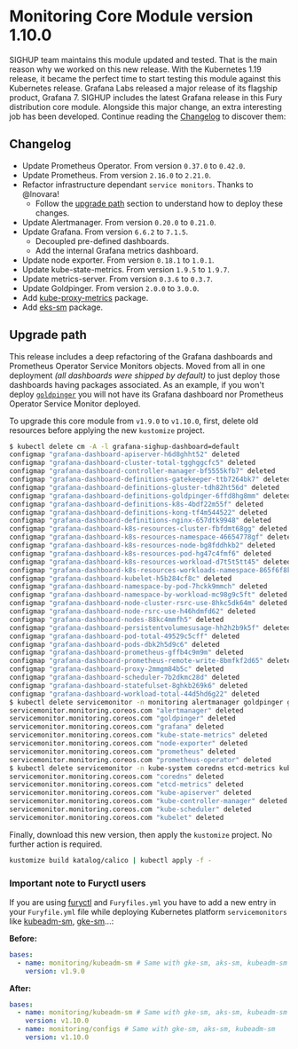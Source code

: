 # Monitoring Core Module version 1.10.0

SIGHUP team maintains this module updated and tested. That is the main reason why we worked on this new release.
With the Kubernetes 1.19 release, it became the perfect time to start testing this module against this Kubernetes
release. Grafana Labs released a major release of its flagship product, Grafana 7. SIGHUP includes the latest Grafana
release in this Fury distribution core module. Alongside this major change, an extra interesting job has been developed.
Continue reading the [Changelog](#changelog) to discover them:

## Changelog

- Update Prometheus Operator. From version `0.37.0` to `0.42.0`.
- Update Prometheus. From version `2.16.0` to `2.21.0`.
- Refactor infrastructure dependant `service monitors`. Thanks to @lnovara!
  - Follow the [upgrade path](#upgrade-path) section to understand how to deploy these changes.
- Update Alertmanager. From version `0.20.0` to `0.21.0`.
- Update Grafana. From version `6.6.2` to `7.1.5`.
  - Decoupled pre-defined dashboards.
  - Add the internal Grafana metrics dashboard.
- Update node exporter. From version `0.18.1` to `1.0.1`.
- Update kube-state-metrics. From version `1.9.5` to `1.9.7`.
- Update metrics-server. From version `0.3.6` to `0.3.7`.
- Update Goldpinger. From version `2.0.0` to `3.0.0`.
- Add [kube-proxy-metrics](../../katalog/kube-proxy-metrics) package.
- Add [eks-sm](../../katalog/eks-sm) package.

## Upgrade path

This release includes a deep refactoring of the Grafana dashboards and Prometheus Operator Service Monitors objects.
Moved from all in one deployment *(all dashboards were shipped by default)* to just deploy those dashboards having
packages associated.
As an example, if you won't deploy [`goldpinger`](../../katalog/goldpinger)
you will not have its Grafana dashboard nor Prometheus Operator Service Monitor deployed.

To upgrade this core module from `v1.9.0` to `v1.10.0`, first, delete old resources before applying the new
`kustomize` project.

```bash
$ kubectl delete cm -A -l grafana-sighup-dashboard=default
configmap "grafana-dashboard-apiserver-h6d8ghht52" deleted
configmap "grafana-dashboard-cluster-total-tgghggcfc5" deleted
configmap "grafana-dashboard-controller-manager-bf5555kfb7" deleted
configmap "grafana-dashboard-definitions-gatekeeper-ttb7264bk7" deleted
configmap "grafana-dashboard-definitions-gluster-tdh82ht56d" deleted
configmap "grafana-dashboard-definitions-goldpinger-6ffd8hg8mm" deleted
configmap "grafana-dashboard-definitions-k8s-4bdf22m55f" deleted
configmap "grafana-dashboard-definitions-kong-tf4m544522" deleted
configmap "grafana-dashboard-definitions-nginx-657dtk9948" deleted
configmap "grafana-dashboard-k8s-resources-cluster-fbfdmt68gg" deleted
configmap "grafana-dashboard-k8s-resources-namespace-46654778gf" deleted
configmap "grafana-dashboard-k8s-resources-node-bg8fddhkb2" deleted
configmap "grafana-dashboard-k8s-resources-pod-hg47c4fmf6" deleted
configmap "grafana-dashboard-k8s-resources-workload-d7t5t5tt45" deleted
configmap "grafana-dashboard-k8s-resources-workloads-namespace-865f6f8k97" deleted
configmap "grafana-dashboard-kubelet-h5b284cf8c" deleted
configmap "grafana-dashboard-namespace-by-pod-7hckk9mmch" deleted
configmap "grafana-dashboard-namespace-by-workload-mc98g9c5ft" deleted
configmap "grafana-dashboard-node-cluster-rsrc-use-8hkc5dk64m" deleted
configmap "grafana-dashboard-node-rsrc-use-h46hdmfd62" deleted
configmap "grafana-dashboard-nodes-88kc4mmfh5" deleted
configmap "grafana-dashboard-persistentvolumesusage-hh2h2b9k5f" deleted
configmap "grafana-dashboard-pod-total-49529c5cff" deleted
configmap "grafana-dashboard-pods-dbk2h5d9c6" deleted
configmap "grafana-dashboard-prometheus-gffb4c9m9m" deleted
configmap "grafana-dashboard-prometheus-remote-write-8bmfkf2d65" deleted
configmap "grafana-dashboard-proxy-2mmgm84b5c" deleted
configmap "grafana-dashboard-scheduler-7b2dkmc28d" deleted
configmap "grafana-dashboard-statefulset-8ghkb269k6" deleted
configmap "grafana-dashboard-workload-total-44d5hd6g22" deleted
$ kubectl delete servicemonitor -n monitoring alertmanager goldpinger grafana kube-state-metrics node-exporter prometheus prometheus-operator
servicemonitor.monitoring.coreos.com "alertmanager" deleted
servicemonitor.monitoring.coreos.com "goldpinger" deleted
servicemonitor.monitoring.coreos.com "grafana" deleted
servicemonitor.monitoring.coreos.com "kube-state-metrics" deleted
servicemonitor.monitoring.coreos.com "node-exporter" deleted
servicemonitor.monitoring.coreos.com "prometheus" deleted
servicemonitor.monitoring.coreos.com "prometheus-operator" deleted
$ kubectl delete servicemonitor -n kube-system coredns etcd-metrics kube-apiserver kube-controller-manager kube-scheduler kubelet
servicemonitor.monitoring.coreos.com "coredns" deleted
servicemonitor.monitoring.coreos.com "etcd-metrics" deleted
servicemonitor.monitoring.coreos.com "kube-apiserver" deleted
servicemonitor.monitoring.coreos.com "kube-controller-manager" deleted
servicemonitor.monitoring.coreos.com "kube-scheduler" deleted
servicemonitor.monitoring.coreos.com "kubelet" deleted
```

Finally, download this new version, then apply the `kustomize` project. No further action is required.

```bash
kustomize build katalog/calico | kubectl apply -f -
```

### Important note to Furyctl users

If you are using [furyctl](https://github.com/sighupio/furyctl) and `Furyfiles.yml`
you have to add a new entry in your `Furyfile.yml` file while deploying
Kubernetes platform `servicemonitors` like [kubeadm-sm](../../katalog/kubeadm-sm), [gke-sm](../../katalog/gke-sm)...:

**Before:**

```yaml
bases:
  - name: monitoring/kubeadm-sm # Same with gke-sm, aks-sm, kubeadm-sm
    version: v1.9.0
```
**After:**

```yaml
bases:
  - name: monitoring/kubeadm-sm # Same with gke-sm, aks-sm, kubeadm-sm
    version: v1.10.0
  - name: monitoring/configs # Same with gke-sm, aks-sm, kubeadm-sm
    version: v1.10.0
```
